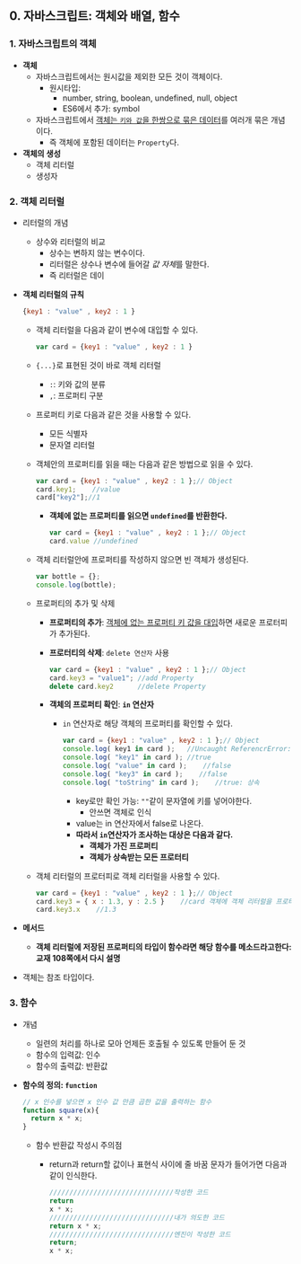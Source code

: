 ## 0. 자바스크립트: 객체와 배열, 함수

### 1.   자바스크립트의 객체

- **객체**	
  - 자바스크립트에서는 원시값을 제외한 모든 것이 객체이다.
    - 원시타입:
      - number, string, boolean, undefined, null,  object
      - ES6에서 추가: symbol
  - 자바스크립트에서 <u>객체는 `키와 값`을 한쌍으로 묶은 데이터</u>를 여러개 묶은 개념이다.
    - 즉 객체에 포함된 데이터는 `Property`다. 
- **객체의 생성**
  - 객체 리터럴
  - 생성자

### 2. 객체 리터럴

- 리터럴의 개념

  - 상수와 리터럴의 비교
    - 상수는 변하지 않는 변수이다.
    - 리터럴은 상수나 변수에 들어갈 *값 자체*를 말한다.
    - 즉 리터럴은 데이

- **객체 리터럴의 규칙**

  ```javascript
  {key1 : "value" , key2 : 1 }
  ```

  - 객체 리터럴을 다음과 같이 변수에 대입할 수 있다.

    ```javascript
    var card = {key1 : "value" , key2 : 1 }
    ```

    

  - `{...}`로 표현된 것이 바로 객체 리터럴

    - `:`: 키와 값의 분류
    - `,`: 프로퍼티 구분

  - 프로퍼티 키로 다음과 같은 것을 사용할 수 있다.

    - 모든 식별자
    - 문자열 리터럴

  - 객체안의 프로퍼티를 읽을 때는 다음과 같은 방법으로 읽을 수 있다.

    ```javascript
    var card = {key1 : "value" , key2 : 1 };// Object
    card.key1;    //value
    card["key2"];//1
    ```

    - **객체에 없는 프로퍼티를 읽으면 `undefined`를 반환한다.**

      ```javascript
      var card = {key1 : "value" , key2 : 1 };// Object
      card.value //undefined
      ```

  - 객체 리터럴안에 프로퍼티를 작성하지 않으면 빈 객체가 생성된다.

    ```javascript
    var bottle = {};
    console.log(bottle);
    ```

  - 프로퍼티의 추가 및 삭제

    - **프로퍼티의 추가**: <u>객체에 없는 프로퍼티 키 값을 대입</u>하면 새로운 프로터피가 추가된다.

    - **프로터티의 삭제**: `delete 연산자` 사용

      ```javascript
      var card = {key1 : "value" , key2 : 1 };// Object
      card.key3 = "value1"; //add Property
      delete card.key2      //delete Property
      ```

    - **객체의 프로퍼티 확인**: **`in` 연산자**

      - `in` 연산자로 해당 객체의 프로퍼티를 확인할 수 있다.

        ```javascript
        var card = {key1 : "value" , key2 : 1 };// Object
        console.log( key1 in card );   //Uncaught ReferencrError: Key1 is not defined
        console.log( "key1" in card ); //true
        console.log( "value" in card );    //false
        console.log( "key3" in card );    //false
        console.log( "toString" in card );    //true: 상속
        ```

        - key로만 확인 가능: `""`같이 문자열에 키를 넣어야한다.
          - 안쓰면 객체로 인식
        - value는 in 연산자에서 false로 나온다.
        - **따라서 `in`연산자가 조사하는 대상은 다음과 같다.**
          - **객체가 가진 프로퍼티**
          - **객체가 상속받는 모든 프로터티**

  - 객체 리터럴의 프로터피로 객체 리터럴을 사용할 수 있다.

    ```javascript
    var card = {key1 : "value" , key2 : 1 };// Object
    card.key3 = { x : 1.3, y : 2.5 }	//card 객체에 객체 리터럴을 프로터리로 추가
    card.key3.x    //1.3
    ```

- **메서드**

  - **객체 리터럴에 저장된 프로퍼티의 타입이 함수라면 해당 함수를 메소드라고한다: 교재 108쪽에서 다시 설명**

- 객체는 참조 타입이다.

### 3. 함수

- 개념
  - 일련의 처리를 하나로 모아 언제든 호출될 수 있도록 만들어 둔 것
  - 함수의 입력값: 인수
  - 함수의 출력값: 반환값

- **함수의 정의: `function`**

  ```javascript
  // x 인수를 넣으면 x 인수 값 만큼 곱한 값을 출력하는 함수 
  function square(x){
  	return x * x;	
  }
  ```

  - 함수 반환값 작성시 주의점 

    [img1]: https://user-images.githubusercontent.com/68282095/105045930-ce2e9980-5aab-11eb-864e-df49c8135198.jpg
    - return과 return할 값이나 표현식 사이에 줄 바꿈 문자가 들어가면 다음과 같이 인식한다.

      ```javascript
      ///////////////////////////////작성한 코드
      return 
      x * x;
      ///////////////////////////////내가 의도한 코드
      return x * x;
      ///////////////////////////////엔진이 작성한 코드
      return;
      x * x;
      
      ```

      